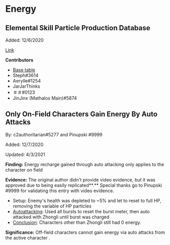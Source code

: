 # Energy

## Elemental Skill Particle Production Database

Added: 12/6/2020

[Link](https://docs.google.com/spreadsheets/d/1G05DxDSjtBzj4PZtVjGRA4ATq76HPZa6e4kHVWS6mrA/edit#gid=0%20) 

**Contributors**

* [Base table](https://twitter.com/_aomu/status/1317287212858433537)
* Steph\#3614
* Aerylle\#1254 
* JarJarThinks
* ＃＃\#0123
* JinJinx \(Mathalos Main\)\#5874

		

## Only On-Field Characters Gain Energy By Auto Attacks

By: c2authoritarian\#5277 and Pinupski\#9999  
Added: 12/7/2020  
Updated: 4/3/2021

**Finding:** Energy recharge gained through auto attacking only applies to the character on field

**Evidence:** The original author didn't provide video evidence, but it was approved due to being easily replicated**.** Special thanks go to Pinupski\#9999 for validating this entry with video evidence.

* Setup: Enemy's health was depleted to ~5% and let to reset to full HP, removing the variable of HP particles
* [Autoattacking](https://youtu.be/yMstsGRLy5s): Used all bursts to reset the burst meter, then auto attacked with Zhongli until burst was charged
* [Conclusion](https://youtu.be/3W_Gjd5LfDM): Characters other than Zhongli still had 0 energy.

**Significance:** Off-field characters cannot gain energy via auto attacks from the active character.

